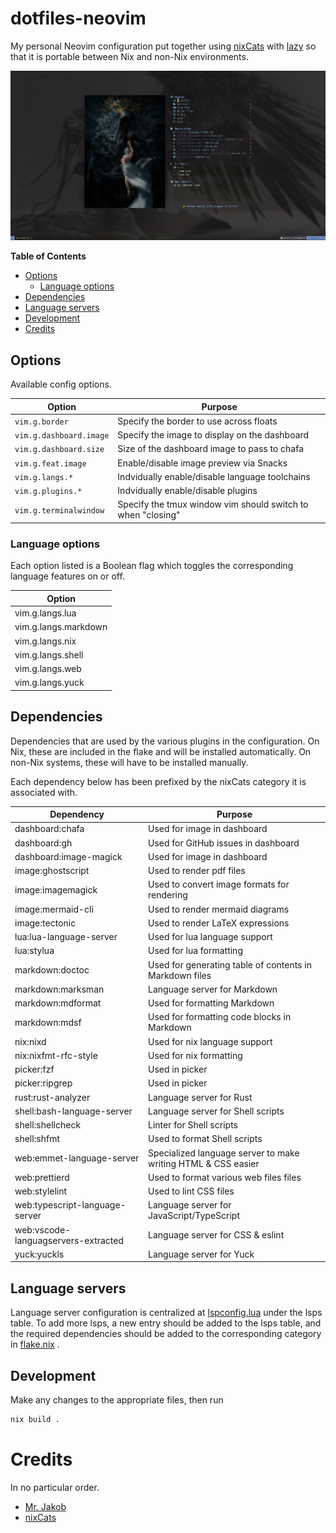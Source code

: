 # dotfiles-neovim

My personal Neovim configuration put together using
[nixCats](https://nixcats.org)
with
[lazy](https://lazy.folke.io)
so that it is portable between Nix and non-Nix environments.

![Two-column Neovim dashboard made with folke Snacks.](images/dashboard.jpg)

<!-- START doctoc generated TOC please keep comment here to allow auto update -->
<!-- DON'T EDIT THIS SECTION, INSTEAD RE-RUN doctoc TO UPDATE -->
**Table of Contents**

  - [Options](#options)
    - [Language options](#language-options)
  - [Dependencies](#dependencies)
  - [Language servers](#language-servers)
  - [Development](#development)
- [Credits](#credits)

<!-- END doctoc generated TOC please keep comment here to allow auto update -->

## Options

Available config options.

| Option | Purpose |
| - | - |
| `vim.g.border` | Specify the border to use across floats |
| `vim.g.dashboard.image` | Specify the image to display on the dashboard |
| `vim.g.dashboard.size` | Size of the dashboard image to pass to chafa |
| `vim.g.feat.image` | Enable/disable image preview via Snacks |
| `vim.g.langs.*` | Indvidually enable/disable language toolchains |
| `vim.g.plugins.*` | Indvidually enable/disable plugins |
| `vim.g.terminalwindow` | Specify the tmux window vim should switch to when "closing" |

### Language options

Each option listed is a Boolean flag which toggles the corresponding language features on or off.

| Option |
| - |
| vim.g.langs.lua |
| vim.g.langs.markdown |
| vim.g.langs.nix |
| vim.g.langs.shell |
| vim.g.langs.web |
| vim.g.langs.yuck |

## Dependencies

Dependencies that are used by the various plugins in the configuration. On Nix, these are included
in the flake and will be installed automatically. On non-Nix systems, these will have to be
installed manually.

Each dependency below has been prefixed by the nixCats category it is associated with.

| Dependency | Purpose |
| - | - |
| dashboard:chafa | Used for image in dashboard |
| dashboard:gh | Used for GitHub issues in dashboard |
| dashboard:image-magick | Used for image in dashboard |
| image:ghostscript | Used to render pdf files |
| image:imagemagick | Used to convert image formats for rendering |
| image:mermaid-cli | Used to render mermaid diagrams |
| image:tectonic | Used to render LaTeX expressions |
| lua:lua-language-server | Used for lua language support |
| lua:stylua | Used for lua formatting |
| markdown:doctoc | Used for generating table of contents in Markdown files |
| markdown:marksman | Language server for Markdown |
| markdown:mdformat | Used for formatting Markdown |
| markdown:mdsf | Used for formatting code blocks in Markdown |
| nix:nixd | Used for nix language support |
| nix:nixfmt-rfc-style | Used for nix formatting |
| picker:fzf | Used in picker |
| picker:ripgrep | Used in picker |
| rust:rust-analyzer | Language server for Rust |
| shell:bash-language-server | Language server for Shell scripts |
| shell:shellcheck | Linter for Shell scripts |
| shell:shfmt | Used to format Shell scripts |
| web:emmet-language-server | Specialized language server to make writing HTML & CSS easier |
| web:prettierd | Used to format various web files files |
| web:stylelint | Used to lint CSS files |
| web:typescript-language-server | Language server for JavaScript/TypeScript |
| web:vscode-languagservers-extracted | Language server for CSS & eslint |
| yuck:yuckls | Language server for Yuck |

## Language servers

Language server configuration is centralized at
[lspconfig.lua](lua/plugins/lspconfig.lua)
under the lsps table. To add more lsps, a new entry should be added to the lsps table, and the
required dependencies should be added to the corresponding category in
[flake.nix](flake.nix)
.

## Development

Make any changes to the appropriate files, then run

```sh
nix build .
```

# Credits

In no particular order.

- [Mr. Jakob](https://www.youtube.com/@MrJakob)
- [nixCats](https://nixcats.org)
